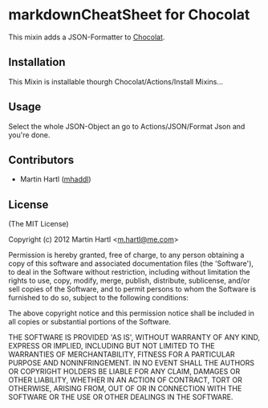 # markdownCheatSheet for Chocolat

This mixin adds a JSON-Formatter to [Chocolat](http://chocolatapp.com).


## Installation

This Mixin is installable thourgh Chocolat/Actions/Install Mixins...

## Usage

Select the whole JSON-Object an go to Actions/JSON/Format Json and you're done.

## Contributors

  * Martin Hartl ([mhaddl](http://github.com/mhaddl))

## License 

(The MIT License)

Copyright (c) 2012 Martin Hartl &lt;m.hartl@me.com&gt;

Permission is hereby granted, free of charge, to any person obtaining
a copy of this software and associated documentation files (the
'Software'), to deal in the Software without restriction, including
without limitation the rights to use, copy, modify, merge, publish,
distribute, sublicense, and/or sell copies of the Software, and to
permit persons to whom the Software is furnished to do so, subject to
the following conditions:

The above copyright notice and this permission notice shall be
included in all copies or substantial portions of the Software.

THE SOFTWARE IS PROVIDED 'AS IS', WITHOUT WARRANTY OF ANY KIND,
EXPRESS OR IMPLIED, INCLUDING BUT NOT LIMITED TO THE WARRANTIES OF
MERCHANTABILITY, FITNESS FOR A PARTICULAR PURPOSE AND NONINFRINGEMENT.
IN NO EVENT SHALL THE AUTHORS OR COPYRIGHT HOLDERS BE LIABLE FOR ANY
CLAIM, DAMAGES OR OTHER LIABILITY, WHETHER IN AN ACTION OF CONTRACT,
TORT OR OTHERWISE, ARISING FROM, OUT OF OR IN CONNECTION WITH THE
SOFTWARE OR THE USE OR OTHER DEALINGS IN THE SOFTWARE.
